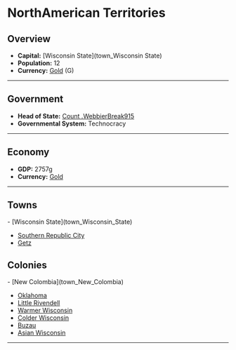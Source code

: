 # <!--NAME-->NorthAmerican Territories<!--NAME-->

## Overview

- **Capital:** <!--CAPITAL_LINK-->[Wisconsin State](town_Wisconsin State)<!--CAPITAL_LINK-->
- **Population:** <!--POPULATION-->12<!--POPULATION-->
- **Currency:** <!--CURRENCY_LINK-->[Gold](currency_Gold)<!--CURRENCY_LINK--> (<!--CURRENCY_ABV-->G<!--CURRENCY_ABV-->)

---

## Government

- **Head of State:** <!--LEADER_TITLE_LINK-->[Count .WebbierBreak915](user_.WebbierBreak915)<!--LEADER_TITLE_LINK-->
- **Governmental System:** <!--GOVERNMENT-->Technocracy<!--GOVERNMENT-->

---

## Economy

- **GDP:** <!--GDP-->2757g<!--GDP-->
- **Currency:** <!--CURRENCY_LINK-->[Gold](currency_Gold)<!--CURRENCY_LINK-->

---

## Towns

<!--TOWNS-->- [Wisconsin State](town_Wisconsin_State)
- [Southern Republic City](town_Southern_Republic_City)
- [Getz](town_Getz)<!--TOWNS-->

## Colonies

<!--COLONIES-->- [New Colombia](town_New_Colombia)
- [Oklahoma](town_Oklahoma)
- [Little Rivendell](town_Little_Rivendell)
- [Warmer Wisconsin](town_Warmer_Wisconsin)
- [Colder Wisconsin](town_Colder_Wisconsin)
- [Buzau](town_Buzau)
- [Asian Wisconsin](town_Asian_Wisconsin)<!--COLONIES-->

---